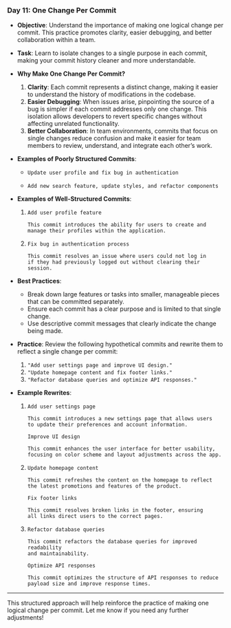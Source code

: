 ### **Day 11: One Change Per Commit**

- **Objective**: Understand the importance of making one logical change per commit. This practice promotes clarity, easier debugging, and better collaboration within a team.

- **Task**: Learn to isolate changes to a single purpose in each commit, making your commit history cleaner and more understandable.

- **Why Make One Change Per Commit?**
  1. **Clarity**: Each commit represents a distinct change, making it easier to understand the history of modifications in the codebase.
  2. **Easier Debugging**: When issues arise, pinpointing the source of a bug is simpler if each commit addresses only one change. This isolation allows developers to revert specific changes without affecting unrelated functionality.
  3. **Better Collaboration**: In team environments, commits that focus on single changes reduce confusion and make it easier for team members to review, understand, and integrate each other’s work.

- **Examples of Poorly Structured Commits**:
  - ```
    Update user profile and fix bug in authentication
    ```
  - ```
    Add new search feature, update styles, and refactor components
    ```

- **Examples of Well-Structured Commits**:
  1. ```
     Add user profile feature

     This commit introduces the ability for users to create and
     manage their profiles within the application.
     ```
  
  2. ```
     Fix bug in authentication process

     This commit resolves an issue where users could not log in
     if they had previously logged out without clearing their session.
     ```

- **Best Practices**:
  - Break down large features or tasks into smaller, manageable pieces that can be committed separately.
  - Ensure each commit has a clear purpose and is limited to that single change.
  - Use descriptive commit messages that clearly indicate the change being made.

- **Practice**: Review the following hypothetical commits and rewrite them to reflect a single change per commit:
  1. `"Add user settings page and improve UI design."`
  2. `"Update homepage content and fix footer links."`
  3. `"Refactor database queries and optimize API responses."`

- **Example Rewrites**:
  1. ```
     Add user settings page

     This commit introduces a new settings page that allows users
     to update their preferences and account information.
     ```

     ```
     Improve UI design

     This commit enhances the user interface for better usability,
     focusing on color scheme and layout adjustments across the app.
     ```

  2. ```
     Update homepage content

     This commit refreshes the content on the homepage to reflect
     the latest promotions and features of the product.
     ```

     ```
     Fix footer links

     This commit resolves broken links in the footer, ensuring
     all links direct users to the correct pages.
     ```

  3. ```
     Refactor database queries

     This commit refactors the database queries for improved readability
     and maintainability.
     ```

     ```
     Optimize API responses

     This commit optimizes the structure of API responses to reduce
     payload size and improve response times.
     ```

---

This structured approach will help reinforce the practice of making one logical change per commit. Let me know if you need any further adjustments!